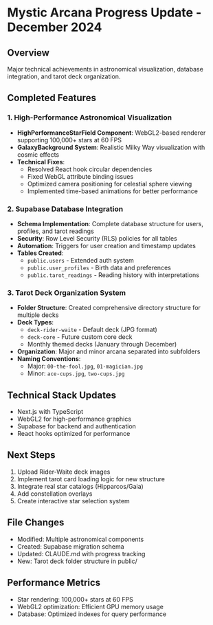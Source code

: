 # Mystic Arcana Progress Update - December 2024

## Overview
Major technical achievements in astronomical visualization, database integration, and tarot deck organization.

## Completed Features

### 1. High-Performance Astronomical Visualization
- **HighPerformanceStarField Component**: WebGL2-based renderer supporting 100,000+ stars at 60 FPS
- **GalaxyBackground System**: Realistic Milky Way visualization with cosmic effects
- **Technical Fixes**:
  - Resolved React hook circular dependencies
  - Fixed WebGL attribute binding issues
  - Optimized camera positioning for celestial sphere viewing
  - Implemented time-based animations for better performance

### 2. Supabase Database Integration
- **Schema Implementation**: Complete database structure for users, profiles, and tarot readings
- **Security**: Row Level Security (RLS) policies for all tables
- **Automation**: Triggers for user creation and timestamp updates
- **Tables Created**:
  - `public.users` - Extended auth system
  - `public.user_profiles` - Birth data and preferences
  - `public.tarot_readings` - Reading history with interpretations

### 3. Tarot Deck Organization System
- **Folder Structure**: Created comprehensive directory structure for multiple decks
- **Deck Types**:
  - `deck-rider-waite` - Default deck (JPG format)
  - `deck-core` - Future custom core deck
  - Monthly themed decks (January through December)
- **Organization**: Major and minor arcana separated into subfolders
- **Naming Conventions**:
  - Major: `00-the-fool.jpg`, `01-magician.jpg`
  - Minor: `ace-cups.jpg`, `two-cups.jpg`

## Technical Stack Updates
- Next.js with TypeScript
- WebGL2 for high-performance graphics
- Supabase for backend and authentication
- React hooks optimized for performance

## Next Steps
1. Upload Rider-Waite deck images
2. Implement tarot card loading logic for new structure
3. Integrate real star catalogs (Hipparcos/Gaia)
4. Add constellation overlays
5. Create interactive star selection system

## File Changes
- Modified: Multiple astronomical components
- Created: Supabase migration schema
- Updated: CLAUDE.md with progress tracking
- New: Tarot deck folder structure in public/

## Performance Metrics
- Star rendering: 100,000+ stars at 60 FPS
- WebGL2 optimization: Efficient GPU memory usage
- Database: Optimized indexes for query performance
